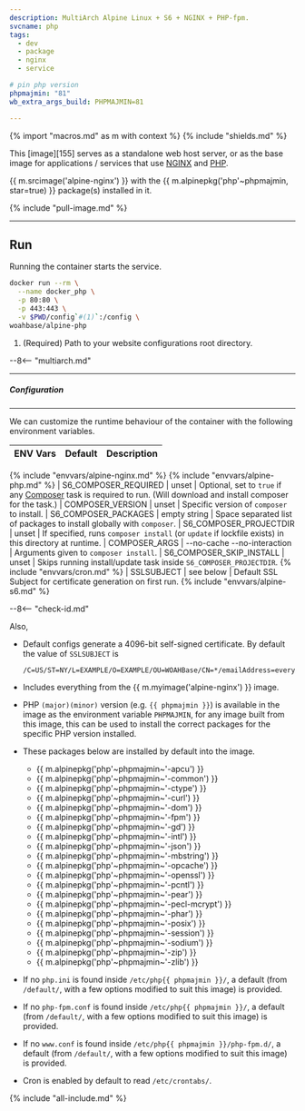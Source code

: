 ```yaml
---
description: MultiArch Alpine Linux + S6 + NGINX + PHP-fpm.
svcname: php
tags:
  - dev
  - package
  - nginx
  - service

# pin php version
phpmajmin: "81"
wb_extra_args_build: PHPMAJMIN=81

---
```


{% import "macros.md" as m with context %}
{% include "shields.md" %}

This [image][155] serves as a standalone web host server, or as
the base image for applications / services that use [NGINX][1]
and [PHP][2].

{{ m.srcimage('alpine-nginx') }} with the {{ m.alpinepkg('php'~phpmajmin,
star=true) }} package(s) installed in it.

{% include "pull-image.md" %}

---
Run
---

Running the container starts the service.

``` sh
docker run --rm \
  --name docker_php \
  -p 80:80 \
  -p 443:443 \
  -v $PWD/config`#(1)`:/config \
woahbase/alpine-php
```

1. (Required) Path to your website configurations root directory.

--8<-- "multiarch.md"

---
##### Configuration
---

We can customize the runtime behaviour of the container with the
following environment variables.

| ENV Vars                 | Default                     | Description
| :---                     | :---                        | :---
{% include "envvars/alpine-nginx.md" %}
{% include "envvars/alpine-php.md" %}
| S6_COMPOSER_REQUIRED     | unset                       | Optional, set to `true` if any [Composer][3] task is required to run. (Will download and install composer for the task.)
| COMPOSER_VERSION         | unset                       | Specific version of `composer` to install.
| S6_COMPOSER_PACKAGES     | empty string                | Space separated list of packages to install globally with `composer`.
| S6_COMPOSER_PROJECTDIR   | unset                       | If specified, runs `composer install` (or `update` if lockfile exists) in this directory at runtime.
| COMPOSER_ARGS            | --no-cache --no-interaction | Arguments given to `composer install`.
| S6_COMPOSER_SKIP_INSTALL | unset                       | Skips running install/update task inside `S6_COMPOSER_PROJECTDIR`.
{% include "envvars/cron.md" %}
| SSLSUBJECT | see below   | Default SSL Subject for certificate generation on first run.
{% include "envvars/alpine-s6.md" %}

--8<-- "check-id.md"

Also,

* Default configs generate a 4096-bit self-signed certificate. By
  default the value of `SSLSUBJECT` is
  ```
  /C=US/ST=NY/L=EXAMPLE/O=EXAMPLE/OU=WOAHBase/CN=*/emailAddress=everybodycanseethis@mailinator.com
  ```

* Includes everything from the {{ m.myimage('alpine-nginx') }} image.

* PHP `(major)(minor)` version (e.g. `{{ phpmajmin }}`) is available in the
  image as the environment variable `PHPMAJMIN`, for any image
  built from this image, this can be used to install the correct
  packages for the specific PHP version installed.

* These packages below are installed by default into the image.

    * {{ m.alpinepkg('php'~phpmajmin~'-apcu') }}
    * {{ m.alpinepkg('php'~phpmajmin~'-common') }}
    * {{ m.alpinepkg('php'~phpmajmin~'-ctype') }}
    * {{ m.alpinepkg('php'~phpmajmin~'-curl') }}
    * {{ m.alpinepkg('php'~phpmajmin~'-dom') }}
    * {{ m.alpinepkg('php'~phpmajmin~'-fpm') }}
    * {{ m.alpinepkg('php'~phpmajmin~'-gd') }}
    * {{ m.alpinepkg('php'~phpmajmin~'-intl') }}
    * {{ m.alpinepkg('php'~phpmajmin~'-json') }}
    * {{ m.alpinepkg('php'~phpmajmin~'-mbstring') }}
    * {{ m.alpinepkg('php'~phpmajmin~'-opcache') }}
    * {{ m.alpinepkg('php'~phpmajmin~'-openssl') }}
    * {{ m.alpinepkg('php'~phpmajmin~'-pcntl') }}
    * {{ m.alpinepkg('php'~phpmajmin~'-pear') }}
    * {{ m.alpinepkg('php'~phpmajmin~'-pecl-mcrypt') }}
    * {{ m.alpinepkg('php'~phpmajmin~'-phar') }}
    * {{ m.alpinepkg('php'~phpmajmin~'-posix') }}
    * {{ m.alpinepkg('php'~phpmajmin~'-session') }}
    * {{ m.alpinepkg('php'~phpmajmin~'-sodium') }}
    * {{ m.alpinepkg('php'~phpmajmin~'-zip') }}
    * {{ m.alpinepkg('php'~phpmajmin~'-zlib') }}

* If no `php.ini` is found inside  `/etc/php{{ phpmajmin }}/`,
  a default (from `/default/`, with a few options modified to suit
  this image) is provided.

* If no `php-fpm.conf` is found inside  `/etc/php{{ phpmajmin
  }}/`, a default (from `/default/`, with a few options modified to
  suit this image) is provided.

* If no `www.conf` is found inside  `/etc/php{{ phpmajmin
  }}/php-fpm.d/`, a default (from `/default/`, with a few options
  modified to suit this image) is provided.

* Cron is enabled by default to read `/etc/crontabs/`.

[1]: https://nginx.org
[2]: http://php.net/
[3]: https://getcomposer.org/

{% include "all-include.md" %}
